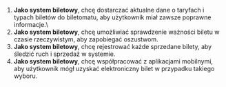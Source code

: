 1. **Jako system biletowy**, chcę dostarczać aktualne dane o taryfach i typach biletów do biletomatu, aby użytkownik miał zawsze poprawne informacje.\
1. **Jako system biletowy**, chcę umożliwiać sprawdzenie ważności biletu w czasie rzeczywistym, aby zapobiegać oszustwom.
1. **Jako system biletowy**, chcę rejestrować każde sprzedane bilety, aby śledzić ruch i sprzedaż w systemie.
2. **Jako system biletowy**, chcę współpracować z aplikacjami mobilnymi, aby użytkownik mógł uzyskać elektroniczny bilet w przypadku takiego wyboru.